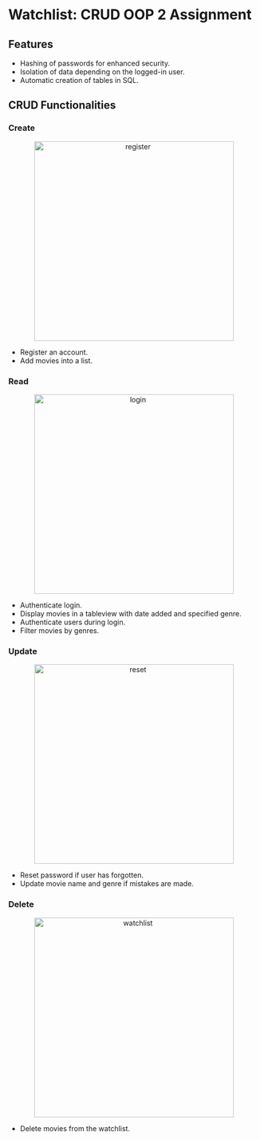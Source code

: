 # Watchlist: CRUD OOP 2 Assignment

## Features
- Hashing of passwords for enhanced security.
- Isolation of data depending on the logged-in user.
- Automatic creation of tables in SQL.

## CRUD Functionalities

### Create
<div align="center">
  <img src="https://github.com/ZenXen7/WatchlistCRUD/assets/119471599/c19af663-7db5-46b6-bf00-7f317a7d47f2" alt="register" width="400"/>
</div>

- Register an account.
- Add movies into a list.

### Read
<div align="center">
  <img src="https://github.com/ZenXen7/WatchlistCRUD/assets/119471599/0d5c2fa0-a626-4f68-b185-1cf5287acf81)" alt="login" width="400"/>
</div>

- Authenticate login.
- Display movies in a tableview with date added and specified genre.
- Authenticate users during login.
- Filter movies by genres.

### Update
<div align="center">
  <img src="https://github.com/ZenXen7/WatchlistCRUD/assets/119471599/bfacfd20-444e-48f9-b1ce-9f74d5d406f4" alt="reset" width="400"/>
</div>

- Reset password if user has forgotten.
- Update movie name and genre if mistakes are made.

### Delete
<div align="center">
  <img src="https://github.com/ZenXen7/WatchlistCRUD/assets/119471599/976a4950-54a8-4f4a-8b12-45c698bd79a5" alt="watchlist" width="400"/>
</div>

- Delete movies from the watchlist.
